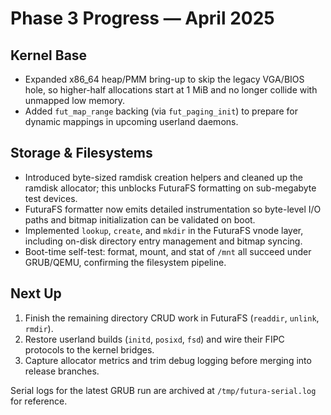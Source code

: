 # Phase 3 Progress — April 2025

## Kernel Base
- Expanded x86_64 heap/PMM bring-up to skip the legacy VGA/BIOS hole, so higher-half allocations start at 1 MiB and no longer collide with unmapped low memory.
- Added `fut_map_range` backing (via `fut_paging_init`) to prepare for dynamic mappings in upcoming userland daemons.

## Storage & Filesystems
- Introduced byte-sized ramdisk creation helpers and cleaned up the ramdisk allocator; this unblocks FuturaFS formatting on sub-megabyte test devices.
- FuturaFS formatter now emits detailed instrumentation so byte-level I/O paths and bitmap initialization can be validated on boot.
- Implemented `lookup`, `create`, and `mkdir` in the FuturaFS vnode layer, including on-disk directory entry management and bitmap syncing.
- Boot-time self-test: format, mount, and stat of `/mnt` all succeed under GRUB/QEMU, confirming the filesystem pipeline.

## Next Up
1. Finish the remaining directory CRUD work in FuturaFS (`readdir`, `unlink`, `rmdir`).
2. Restore userland builds (`initd`, `posixd`, `fsd`) and wire their FIPC protocols to the kernel bridges.
3. Capture allocator metrics and trim debug logging before merging into release branches.

Serial logs for the latest GRUB run are archived at `/tmp/futura-serial.log` for reference.
